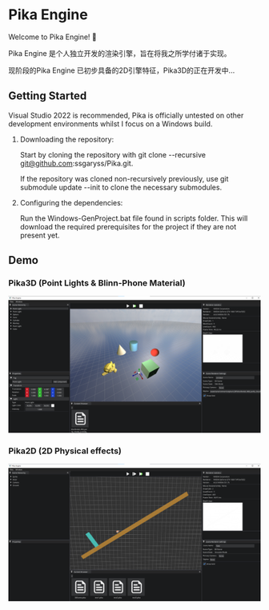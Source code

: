 # Pika Engine
Welcome to Pika Engine! 🎉

Pika Engine 是个人独立开发的渲染引擎，旨在将我之所学付诸于实现。

现阶段的Pika Engine 已初步具备的2D引擎特征，Pika3D的正在开发中...
## Getting Started
Visual Studio 2022 is recommended, Pika is officially untested on other development environments whilst I focus on a Windows build.

1. Downloading the repository:
   
   Start by cloning the repository with git clone --recursive git@github.com:ssgaryss/Pika.git.
   
   If the repository was cloned non-recursively previously, use git submodule update --init to clone the necessary submodules.

3. Configuring the dependencies:
   
   Run the Windows-GenProject.bat file found in scripts folder. This will download the required prerequisites for the project if they are not present yet.
## Demo
### Pika3D (Point Lights & Blinn-Phone Material)
![Point Lights & Blinn-Phone Material.](examples/Demo3D_Blinn-Phone.png)
### Pika2D (2D Physical effects)
![2D Physical effects.](examples/Demo2D_Physics2D.png)
   
